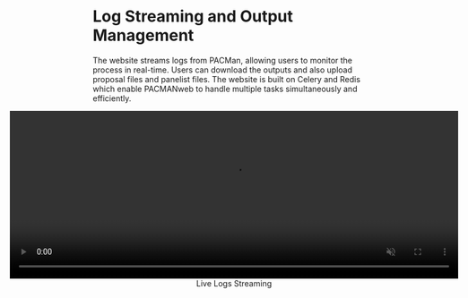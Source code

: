 # Log Streaming and Output Management
The website streams logs from PACMan, allowing users to monitor the process in real-time. Users can download the outputs and also upload proposal files and panelist files. The website is built on Celery and Redis which enable PACMANweb to handle multiple tasks simultaneously and efficiently.
<figure style="margin: auto; display: flex; flex-direction: column; align-items: center;">
  <video width="800" height="300" autoplay muted playsinline loop style="outline: none; border: none; padding: 0;">
    <source src="../logs.mp4" type="video/mp4">
    Your browser does not support the video tag.
  </video>
  <figcaption style="text-align: center; margin: 0;">Live Logs Streaming</figcaption>
</figure>